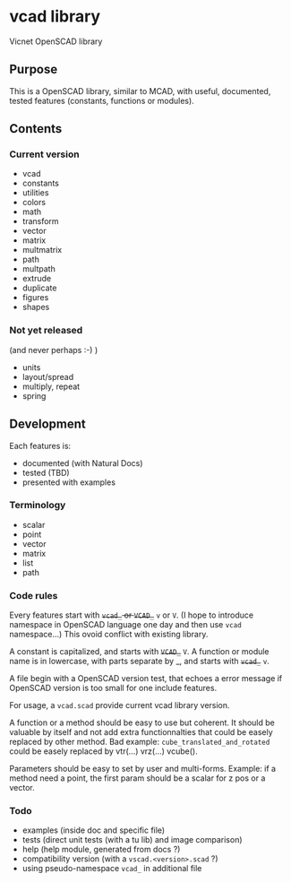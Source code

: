 vcad library
============

Vicnet OpenSCAD library

Purpose
-------

This is a OpenSCAD library, similar to MCAD, with useful, documented,
tested features (constants, functions or modules).

Contents
--------

### Current version

- vcad
- constants
- utilities
- colors
- math
- transform
- vector
- matrix
- multmatrix
- path
- multpath
- extrude
- duplicate
- figures
- shapes

### Not yet released
(and never perhaps :-) )

- units
- layout/spread
- multiply, repeat
- spring

Development
-----------

Each features is:
- documented (with Natural Docs)
- tested (TBD)
- presented with examples

### Terminology

- scalar
- point
- vector
- matrix
- list
- path

### Code rules

Every features start with ~~`vcad_` or `VCAD_`~~ `v` or `V`.
(I hope to introduce namespace in OpenSCAD language one day and then use `vcad` namespace...)
This ovoid conflict with existing library.

A constant is capitalized, and starts with ~~`VCAD_`~~ `V`.
A function or module name is in lowercase, with parts separate by _, and starts with ~~`vcad_`~~ `v`.

A file begin with a OpenSCAD version test, that echoes a error message
if OpenSCAD version is too small for one include features.

For usage, a `vcad.scad` provide current vcad library version.

A function or a method should be easy to use but coherent.
It should be valuable by itself and not add extra functionnalties
that could be easely replaced by other method.
Bad example: `cube_translated_and_rotated` could be easely replaced by vtr(...) vrz(...) vcube().

Parameters should be easy to set by user and multi-forms.
Example: if a method need a point, the first param should be a scalar for z pos or a vector.

### Todo

- examples (inside doc and specific file)
- tests (direct unit tests (with a tu lib) and image comparison)
- help (help module, generated from docs ?)
- compatibility version (with a `vscad.<version>.scad` ?)
- using pseudo-namespace `vcad_` in additional file
